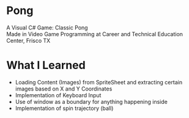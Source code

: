# Pong
A Visual C# Game: Classic Pong\
Made in Video Game Programming at Career and Technical Education Center, Frisco TX

# What I Learned
  * Loading Content (Images) from SpriteSheet and extracting certain images based on X and Y Coordinates
  * Implementation of Keyboard Input
  * Use of window as a boundary for anything happening inside
  * Implementation of spin trajectory (ball)

